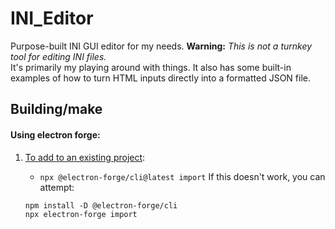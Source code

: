 # INI_Editor
Purpose-built INI GUI editor for my needs.
**Warning:** _This is not a turnkey tool for editing INI files._ <br>It's primarily my playing around with things. 
It also has some built-in examples of how to turn HTML inputs directly into a formatted JSON file.


## Building/make

#### Using electron forge:

1. [To add to an existing project](https://www.electronforge.io/import-existing-project):
   - `npx @electron-forge/cli@latest import`
   If this doesn't work, you can attempt:
   
   ```node
   npm install -D @electron-forge/cli
   npx electron-forge import
   ```
